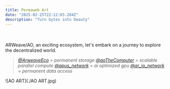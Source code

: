 ```yaml
---
title: Permaweb Art
date: "2025-02-25T22:12:03.284Z"
description: "Turn bytes into beauty"
---
```


<p style="margin-top: 18px;">&emsp;</p>

ARWeave/AO, an exciting ecosystem, let's embark on a journey to explore the decentralized world.

> [*@ArweaveEco*](https://x.com/ArweaveEco) *= permanent storage*
> [*@aoTheComputer*](https://x.com/aoTheComputer) *= scalable parallel compute*
> [*@apus_network*](https://x.com/apus_network) *= ai optimized gpu*
> [*@ar_io_network*](https://x.com/ar_io_network) *= permanent data access*

![AO ART](./AO ART.jpg)

<p style="margin-bottom: 25px;">&emsp;</p>
